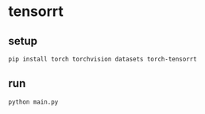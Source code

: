 # tensorrt

## setup

```shell
pip install torch torchvision datasets torch-tensorrt
```

## run

```shell
python main.py
```
